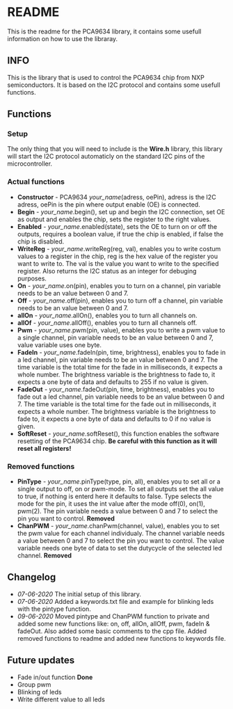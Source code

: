 # README
This is the readme for the PCA9634 library, it contains some usefull information on how to use the libraray.

## INFO
This is the library that is used to control the PCA9634 chip from NXP semiconductors. It is based on the I2C protocol and contains some usefull functions.

## Functions
### Setup
The only thing that you will need to include is the **Wire.h** library, this library will start the I2C protocol automaticly on the standard I2C pins of the microcontroller.

### Actual functions
* **Constructor** - PCA9634 *your_name*(adress, oePin), adress is the I2C adress, oePin is the pin where output enable (OE) is connected.
* **Begin** - *your_name*.begin(), set up and begin the I2C connection, set OE as output and enables the chip, sets the register to the right values.
* **Enabled** - *your_name*.enabled(state), sets the OE to turn on or off the outputs, requires a boolean value, if true the chip is enabled, if false the chip is disabled.
* **WriteReg** - *your_name*.writeReg(reg, val), enables you to write costum values to a register in the chip, reg is the hex value of the register you want to write to. The val is the value you want to write to the specified register. Also returns the I2C status as an integer for debuging purposes.
* **On** - *your_name*.on(pin), enables you to turn on a channel, pin variable needs to be an value between 0 and 7.
* **Off** - *your_name*.off(pin), enables you to turn off a channel, pin variable needs to be an value between 0 and 7.
* **allOn** - *your_name*.allOn(), enables you to turn all channels on.
* **allOf** - *your_name*.allOff(), enables you to turn all channels off.
* **Pwm** - *your_name*.pwm(pin, value), enables you to write a pwm value to a single channel, pin variable needs to be an value between 0 and 7, value variable uses one byte.
* **FadeIn** - *your_name*.fadeIn(pin, time, brightness), enables you to fade in a led channel, pin variable needs to be an value between 0 and 7. The time variable is the total time for the fade in in milliseconds, it expects a whole number. The brightness variable is the brightness to fade to, it expects a one byte of data and defaults to 255 if no value is given.
* **FadeOut** - *your_name*.fadeOut(pin, time, brightness), enables you to fade out a led channel, pin variable needs to be an value between 0 and 7. The time variable is the total time for the fade out in milliseconds, it expects a whole number. The brightness variable is the brightness to fade to, it expects a one byte of data and defaults to 0 if no value is given.
* **SoftReset** - *your_name*.softReset(), this function enables the software resetting of the PCA9634 chip. **Be careful with this function as it will reset all registers!**

### Removed functions
* **PinType** - *your_name*.pinType(type, pin, all), enables you to set all or a single output to off, on or pwm-mode. To set all outputs set the all value to true, if nothing is enterd here it defaults to false. Type selects the mode for the pin, it uses the int value after the mode off(0), on(1), pwm(2). The pin variable needs a value between 0 and 7 to select the pin you want to control. **Removed**
* **ChanPWM** - *your_name*.chanPwm(channel, value), enables you to set the pwm value for each channel individualy. The channel variable needs a value between 0 and 7 to select the pin you want to control. The value variable needs one byte of data to set the dutycycle of the selected led channel. **Removed**

## Changelog
* *07-06-2020* The initial setup of this library.
* *07-06-2020* Added a keywords.txt file and example for blinking leds with the pintype function.
* *09-06-2020* Moved pintype and ChanPWM function to private and added some new functions like: on, off, allOn, allOff, pwm, fadeIn & fadeOut. Also added some basic comments to the cpp file. Added removed functions to readme and added new functions to keywords file.

## Future updates
* Fade in/out function **Done**
* Group pwm
* Blinking of leds
* Write different value to all leds